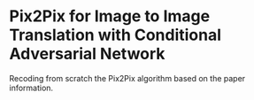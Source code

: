 # Pix2Pix for Image to Image Translation with Conditional Adversarial Network

Recoding from scratch the Pix2Pix algorithm based on the paper information.